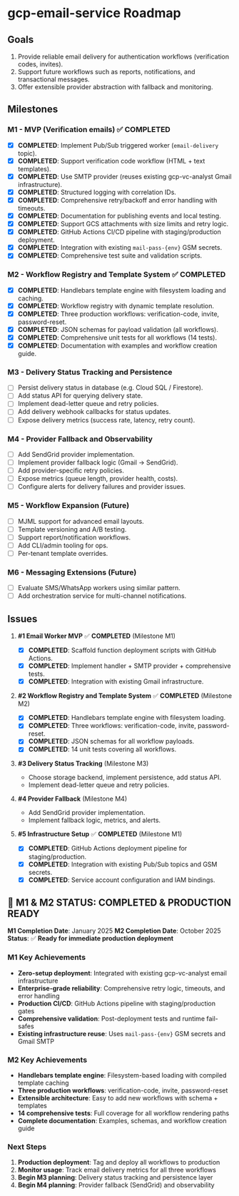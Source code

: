 # gcp-email-service Roadmap

## Goals

1. Provide reliable email delivery for authentication workflows (verification codes, invites).
2. Support future workflows such as reports, notifications, and transactional messages.
3. Offer extensible provider abstraction with fallback and monitoring.

## Milestones

### M1 - MVP (Verification emails) ✅ **COMPLETED**
- [x] **COMPLETED**: Implement Pub/Sub triggered worker (`email-delivery` topic).
- [x] **COMPLETED**: Support verification code workflow (HTML + text templates).
- [x] **COMPLETED**: Use SMTP provider (reuses existing gcp-vc-analyst Gmail infrastructure).
- [x] **COMPLETED**: Structured logging with correlation IDs.
- [x] **COMPLETED**: Comprehensive retry/backoff and error handling with timeouts.
- [x] **COMPLETED**: Documentation for publishing events and local testing.
- [x] **COMPLETED**: Support GCS attachments with size limits and retry logic.
- [x] **COMPLETED**: GitHub Actions CI/CD pipeline with staging/production deployment.
- [x] **COMPLETED**: Integration with existing `mail-pass-{env}` GSM secrets.
- [x] **COMPLETED**: Comprehensive test suite and validation scripts.

### M2 - Workflow Registry and Template System ✅ **COMPLETED**
- [x] **COMPLETED**: Handlebars template engine with filesystem loading and caching.
- [x] **COMPLETED**: Workflow registry with dynamic template resolution.
- [x] **COMPLETED**: Three production workflows: verification-code, invite, password-reset.
- [x] **COMPLETED**: JSON schemas for payload validation (all workflows).
- [x] **COMPLETED**: Comprehensive unit tests for all workflows (14 tests).
- [x] **COMPLETED**: Documentation with examples and workflow creation guide.

### M3 - Delivery Status Tracking and Persistence
- [ ] Persist delivery status in database (e.g. Cloud SQL / Firestore).
- [ ] Add status API for querying delivery state.
- [ ] Implement dead-letter queue and retry policies.
- [ ] Add delivery webhook callbacks for status updates.
- [ ] Expose delivery metrics (success rate, latency, retry count).

### M4 - Provider Fallback and Observability
- [ ] Add SendGrid provider implementation.
- [ ] Implement provider fallback logic (Gmail → SendGrid).
- [ ] Add provider-specific retry policies.
- [ ] Expose metrics (queue length, provider health, costs).
- [ ] Configure alerts for delivery failures and provider issues.

### M5 - Workflow Expansion (Future)
- [ ] MJML support for advanced email layouts.
- [ ] Template versioning and A/B testing.
- [ ] Support report/notification workflows.
- [ ] Add CLI/admin tooling for ops.
- [ ] Per-tenant template overrides.

### M6 - Messaging Extensions (Future)
- [ ] Evaluate SMS/WhatsApp workers using similar pattern.
- [ ] Add orchestration service for multi-channel notifications.

## Issues

1. **#1 Email Worker MVP** ✅ **COMPLETED** (Milestone M1)
   - [x] **COMPLETED**: Scaffold function deployment scripts with GitHub Actions.
   - [x] **COMPLETED**: Implement handler + SMTP provider + comprehensive tests.
   - [x] **COMPLETED**: Integration with existing Gmail infrastructure.

2. **#2 Workflow Registry and Template System** ✅ **COMPLETED** (Milestone M2)
   - [x] **COMPLETED**: Handlebars template engine with filesystem loading.
   - [x] **COMPLETED**: Three workflows: verification-code, invite, password-reset.
   - [x] **COMPLETED**: JSON schemas for all workflow payloads.
   - [x] **COMPLETED**: 14 unit tests covering all workflows.

3. **#3 Delivery Status Tracking** (Milestone M3)
   - Choose storage backend, implement persistence, add status API.
   - Implement dead-letter queue and retry policies.

4. **#4 Provider Fallback** (Milestone M4)
   - Add SendGrid provider implementation.
   - Implement fallback logic, metrics, and alerts.

5. **#5 Infrastructure Setup** ✅ **COMPLETED** (Milestone M1)
   - [x] **COMPLETED**: GitHub Actions deployment pipeline for staging/production.
   - [x] **COMPLETED**: Integration with existing Pub/Sub topics and GSM secrets.
   - [x] **COMPLETED**: Service account configuration and IAM bindings.

## 🎯 **M1 & M2 STATUS: COMPLETED & PRODUCTION READY**

**M1 Completion Date**: January 2025
**M2 Completion Date**: October 2025
**Status**: ✅ **Ready for immediate production deployment**

### **M1 Key Achievements**
- **Zero-setup deployment**: Integrated with existing gcp-vc-analyst email infrastructure
- **Enterprise-grade reliability**: Comprehensive retry logic, timeouts, and error handling
- **Production CI/CD**: GitHub Actions pipeline with staging/production gates
- **Comprehensive validation**: Post-deployment tests and runtime fail-safes
- **Existing infrastructure reuse**: Uses `mail-pass-{env}` GSM secrets and Gmail SMTP

### **M2 Key Achievements**
- **Handlebars template engine**: Filesystem-based loading with compiled template caching
- **Three production workflows**: verification-code, invite, password-reset
- **Extensible architecture**: Easy to add new workflows with schema + templates
- **14 comprehensive tests**: Full coverage for all workflow rendering paths
- **Complete documentation**: Examples, schemas, and workflow creation guide

### **Next Steps**
1. **Production deployment**: Tag and deploy all workflows to production
2. **Monitor usage**: Track email delivery metrics for all three workflows
3. **Begin M3 planning**: Delivery status tracking and persistence layer
4. **Begin M4 planning**: Provider fallback (SendGrid) and observability
